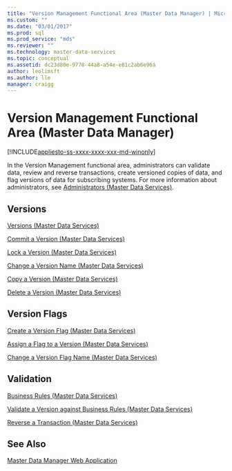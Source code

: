 ```yaml
---
title: "Version Management Functional Area (Master Data Manager) | Microsoft Docs"
ms.custom: ""
ms.date: "03/01/2017"
ms.prod: sql
ms.prod_service: "mds"
ms.reviewer: ""
ms.technology: master-data-services
ms.topic: conceptual
ms.assetid: dc23d80e-9778-44a8-a54e-e81c2ab6e96a
author: leolimsft
ms.author: lle
manager: craigg
---
```

# Version Management Functional Area (Master Data Manager)

[!INCLUDE[appliesto-ss-xxxx-xxxx-xxx-md-winonly](../includes/appliesto-ss-xxxx-xxxx-xxx-md-winonly.md)]

  In the Version Management functional area, administrators can validate data, review and reverse transactions, create versioned copies of data, and flag versions of data for subscribing systems. For more information about administrators, see [Administrators &#40;Master Data Services&#41;](../master-data-services/administrators-master-data-services.md).  
  
## Versions  
 [Versions &#40;Master Data Services&#41;](../master-data-services/versions-master-data-services.md)  
  
 [Commit a Version &#40;Master Data Services&#41;](../master-data-services/commit-a-version-master-data-services.md)  
  
 [Lock a Version &#40;Master Data Services&#41;](../master-data-services/lock-a-version-master-data-services.md)  
  
 [Change a Version Name &#40;Master Data Services&#41;](../master-data-services/change-a-version-name-master-data-services.md)  
  
 [Copy a Version &#40;Master Data Services&#41;](../master-data-services/copy-a-version-master-data-services.md)  
  
 [Delete a Version &#40;Master Data Services&#41;](../master-data-services/delete-a-version-master-data-services.md)  
  
## Version Flags  
 [Create a Version Flag &#40;Master Data Services&#41;](../master-data-services/create-a-version-flag-master-data-services.md)  
  
 [Assign a Flag to a Version &#40;Master Data Services&#41;](../master-data-services/assign-a-flag-to-a-version-master-data-services.md)  
  
 [Change a Version Flag Name &#40;Master Data Services&#41;](../master-data-services/change-a-version-flag-name-master-data-services.md)  
  
## Validation  
 [Business Rules &#40;Master Data Services&#41;](../master-data-services/business-rules-master-data-services.md)  
  
 [Validate a Version against Business Rules &#40;Master Data Services&#41;](../master-data-services/validate-a-version-against-business-rules-master-data-services.md)  
  
 [Reverse a Transaction &#40;Master Data Services&#41;](../master-data-services/reverse-a-transaction-master-data-services.md)  
  
## See Also  
 [Master Data Manager Web Application](../master-data-services/master-data-manager-web-application.md)  
  
  
